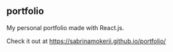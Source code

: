 ## portfolio
My personal portfolio made with React.js.

Check it out at https://sabrinamokerji.github.io/portfolio/
